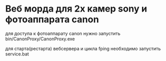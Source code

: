 # Веб морда для 2х камер sony и фотоаппарата canon

для доступа к фотоаппарату canon нужно запустить bin/CanonProxy/CanonProxy.exe

для старта(рестарта) вебсервера и цикла fping необходимо запустить service.bat
